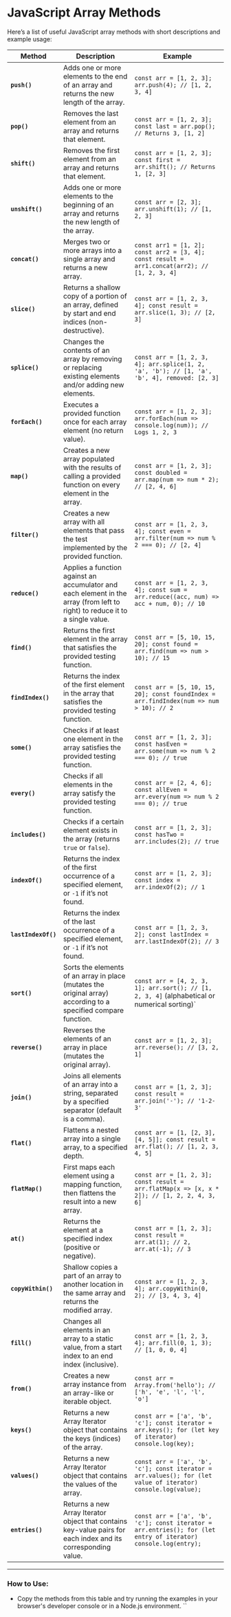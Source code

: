 # JavaScript Array Methods

Here’s a list of useful JavaScript array methods with short descriptions and example usage:

| **Method**            | **Description**                                                                                         | **Example**                                                                                                  |
|-----------------------|---------------------------------------------------------------------------------------------------------|--------------------------------------------------------------------------------------------------------------|
| **`push()`**           | Adds one or more elements to the end of an array and returns the new length of the array.                | `const arr = [1, 2, 3]; arr.push(4); // [1, 2, 3, 4]`                                                        |
| **`pop()`**            | Removes the last element from an array and returns that element.                                          | `const arr = [1, 2, 3]; const last = arr.pop(); // Returns 3, [1, 2]`                                        |
| **`shift()`**          | Removes the first element from an array and returns that element.                                         | `const arr = [1, 2, 3]; const first = arr.shift(); // Returns 1, [2, 3]`                                      |
| **`unshift()`**        | Adds one or more elements to the beginning of an array and returns the new length of the array.           | `const arr = [2, 3]; arr.unshift(1); // [1, 2, 3]`                                                            |
| **`concat()`**         | Merges two or more arrays into a single array and returns a new array.                                    | `const arr1 = [1, 2]; const arr2 = [3, 4]; const result = arr1.concat(arr2); // [1, 2, 3, 4]`               |
| **`slice()`**          | Returns a shallow copy of a portion of an array, defined by start and end indices (non-destructive).      | `const arr = [1, 2, 3, 4]; const result = arr.slice(1, 3); // [2, 3]`                                         |
| **`splice()`**         | Changes the contents of an array by removing or replacing existing elements and/or adding new elements.    | `const arr = [1, 2, 3, 4]; arr.splice(1, 2, 'a', 'b'); // [1, 'a', 'b', 4], removed: [2, 3]`                   |
| **`forEach()`**        | Executes a provided function once for each array element (no return value).                              | `const arr = [1, 2, 3]; arr.forEach(num => console.log(num)); // Logs 1, 2, 3`                                |
| **`map()`**            | Creates a new array populated with the results of calling a provided function on every element in the array. | `const arr = [1, 2, 3]; const doubled = arr.map(num => num * 2); // [2, 4, 6]`                              |
| **`filter()`**         | Creates a new array with all elements that pass the test implemented by the provided function.            | `const arr = [1, 2, 3, 4]; const even = arr.filter(num => num % 2 === 0); // [2, 4]`                         |
| **`reduce()`**         | Applies a function against an accumulator and each element in the array (from left to right) to reduce it to a single value. | `const arr = [1, 2, 3, 4]; const sum = arr.reduce((acc, num) => acc + num, 0); // 10`                         |
| **`find()`**           | Returns the first element in the array that satisfies the provided testing function.                     | `const arr = [5, 10, 15, 20]; const found = arr.find(num => num > 10); // 15`                                |
| **`findIndex()`**      | Returns the index of the first element in the array that satisfies the provided testing function.         | `const arr = [5, 10, 15, 20]; const foundIndex = arr.findIndex(num => num > 10); // 2`                        |
| **`some()`**           | Checks if at least one element in the array satisfies the provided testing function.                      | `const arr = [1, 2, 3]; const hasEven = arr.some(num => num % 2 === 0); // true`                            |
| **`every()`**          | Checks if all elements in the array satisfy the provided testing function.                               | `const arr = [2, 4, 6]; const allEven = arr.every(num => num % 2 === 0); // true`                            |
| **`includes()`**       | Checks if a certain element exists in the array (returns `true` or `false`).                             | `const arr = [1, 2, 3]; const hasTwo = arr.includes(2); // true`                                               |
| **`indexOf()`**        | Returns the index of the first occurrence of a specified element, or `-1` if it’s not found.             | `const arr = [1, 2, 3]; const index = arr.indexOf(2); // 1`                                                    |
| **`lastIndexOf()`**    | Returns the index of the last occurrence of a specified element, or `-1` if it’s not found.              | `const arr = [1, 2, 3, 2]; const lastIndex = arr.lastIndexOf(2); // 3`                                        |
| **`sort()`**           | Sorts the elements of an array in place (mutates the original array) according to a specified compare function. | `const arr = [4, 2, 3, 1]; arr.sort(); // [1, 2, 3, 4]` (alphabetical or numerical sorting)` |
| **`reverse()`**        | Reverses the elements of an array in place (mutates the original array).                                 | `const arr = [1, 2, 3]; arr.reverse(); // [3, 2, 1]`                                                          |
| **`join()`**           | Joins all elements of an array into a string, separated by a specified separator (default is a comma).    | `const arr = [1, 2, 3]; const result = arr.join('-'); // '1-2-3'`                                             |
| **`flat()`**           | Flattens a nested array into a single array, to a specified depth.                                        | `const arr = [1, [2, 3], [4, 5]]; const result = arr.flat(); // [1, 2, 3, 4, 5]`                             |
| **`flatMap()`**        | First maps each element using a mapping function, then flattens the result into a new array.              | `const arr = [1, 2, 3]; const result = arr.flatMap(x => [x, x * 2]); // [1, 2, 2, 4, 3, 6]`                 |
| **`at()`**             | Returns the element at a specified index (positive or negative).                                         | `const arr = [1, 2, 3]; const result = arr.at(1); // 2, arr.at(-1); // 3`                                      |
| **`copyWithin()`**     | Shallow copies a part of an array to another location in the same array and returns the modified array.   | `const arr = [1, 2, 3, 4]; arr.copyWithin(0, 2); // [3, 4, 3, 4]`                                             |
| **`fill()`**           | Changes all elements in an array to a static value, from a start index to an end index (inclusive).       | `const arr = [1, 2, 3, 4]; arr.fill(0, 1, 3); // [1, 0, 0, 4]`                                                |
| **`from()`**           | Creates a new array instance from an array-like or iterable object.                                       | `const arr = Array.from('hello'); // ['h', 'e', 'l', 'l', 'o']`                                                |
| **`keys()`**           | Returns a new Array Iterator object that contains the keys (indices) of the array.                        | `const arr = ['a', 'b', 'c']; const iterator = arr.keys(); for (let key of iterator) console.log(key);`      |
| **`values()`**         | Returns a new Array Iterator object that contains the values of the array.                                | `const arr = ['a', 'b', 'c']; const iterator = arr.values(); for (let value of iterator) console.log(value);` |
| **`entries()`**        | Returns a new Array Iterator object that contains key-value pairs for each index and its corresponding value. | `const arr = ['a', 'b', 'c']; const iterator = arr.entries(); for (let entry of iterator) console.log(entry);` |

---

### How to Use:
- Copy the methods from this table and try running the examples in your browser's developer console or in a Node.js environment.
``
